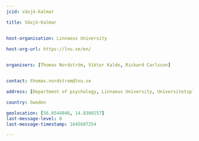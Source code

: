 ```yaml
---
jcid: växjö-kalmar

title: Växjö-Kalmar 


host-organisation: Linnaeus University

host-org-url: https://lnu.se/en/

 
organisers: [Thomas Nordström, Viktor Kaldo, Rickard Carlsson] 


contact: thomas.nordstrom@lnu.se

address: [Department of psychology, Linnaeus University, Universitetsplatsen 1, 35252, Växjö]

country: Sweden

geolocation: [56.8544846, 14.8300257]
last-message-level: 0
last-message-timestamp: 1645687254

---
```




